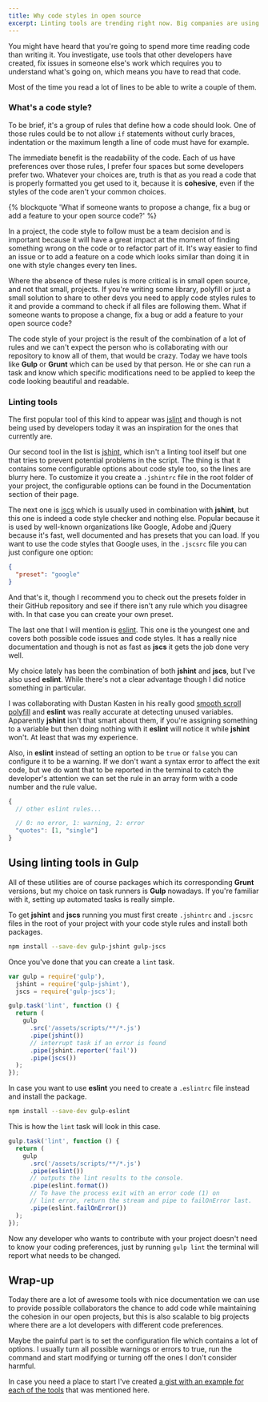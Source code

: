 ```yaml
---
title: Why code styles in open source
excerpt: Linting tools are trending right now. Big companies are using them in their projects and if you're working with other people in a same project with lots of lines of code and a build process there's a chance you're already using them too, but what about small open source projects?
---
```


You might have heard that you're going to spend more time reading code than writing it. You investigate, use tools that other developers have created, fix issues in someone else's work which requires you to understand what's going on, which means you have to read that code.

Most of the time you read a lot of lines to be able to write a couple of them.

### What's a code style?

To be brief, it's a group of rules that define how a code should look. One of those rules could be to not allow `if` statements without curly braces, indentation or the maximum length a line of code must have for example.

The immediate benefit is the readability of the code. Each of us have preferences over those rules, I prefer four spaces but some developers prefer two. Whatever your choices are, truth is that as you read a code that is properly formatted you get used to it, because it is **cohesive**, even if the styles of the code aren't your common choices.

{% blockquote 'What if someone wants to propose a change, fix a bug or add a feature to your open source code?' %}

In a project, the code style to follow must be a team decision and is important because it will have a great impact at the moment of finding something wrong on the code or to refactor part of it. It's way easier to find an issue or to add a feature on a code which looks similar than doing it in one with style changes every ten lines.

Where the absence of these rules is more critical is in small open source, and not that small, projects. If you're writing some library, polyfill or just a small solution to share to other devs you need to apply code styles rules to it and provide a command to check if all files are following them. What if someone wants to propose a change, fix a bug or add a feature to your open source code?

The code style of your project is the result of the combination of a lot of rules and we can't expect the person who is collaborating with our repository to know all of them, that would be crazy. Today we have tools like **Gulp** or **Grunt** which can be used by that person. He or she can run a task and know which specific modifications need to be applied to keep the code looking beautiful and readable.

### Linting tools

The first popular tool of this kind to appear was [jslint](//www.jslint.com/) and though is not being used by developers today it was an inspiration for the ones that currently are.

Our second tool in the list is [jshint](//www.jshint.com/), which isn't a linting tool itself but one that tries to prevent potential problems in the script. The thing is that it contains some configurable options about code style too, so the lines are blurry here. To customize it you create a `.jshintrc` file in the root folder of your project, the configurable options can be found in the Documentation section of their page.

The next one is [jscs](//jscs.info/) which is usually used in combination with **jshint**, but this one is indeed a code style checker and nothing else. Popular because it is used by well-known organizations like Google, Adobe and jQuery because it's fast, well documented and has presets that you can load. If you want to use the code styles that Google uses, in the `.jscsrc` file you can just configure one option:

```json
{
  "preset": "google"
}
```

And that's it, though I recommend you to check out the presets folder in their GitHub repository and see if there isn't any rule which you disagree with. In that case you can create your own preset.

The last one that I will mention is [eslint](//eslint.org/). This one is the youngest one and covers both possible code issues and code styles. It has a really nice documentation and though is not as fast as **jscs** it gets the job done very well.

My choice lately has been the combination of both **jshint** and **jscs**, but I've also used **eslint**. While there's not a clear advantage though I did notice something in particular.

I was collaborating with Dustan Kasten in his really good [smooth scroll polyfill](//github.com/iamdustan/smoothscroll) and **eslint** was really accurate at detecting unused variables. Apparently **jshint** isn't that smart about them, if you're assigning something to a variable but then doing nothing with it **eslint** will notice it while **jshint** won't. At least that was my experience.

Also, in **eslint** instead of setting an option to be `true` or `false` you can configure it to be a warning. If we don't want a syntax error to affect the exit code, but we do want that to be reported in the terminal to catch the developer's attention we can set the rule in an array form with a code number and the rule value.

```js
{
  // other eslint rules...

  // 0: no error, 1: warning, 2: error
  "quotes": [1, "single"]
}
```

## Using linting tools in Gulp

All of these utilities are of course packages which its corresponding **Grunt** versions, but my choice on task runners is **Gulp** nowadays. If you're familiar with it, setting up automated tasks is really simple.

To get **jshint** and **jscs** running you must first create `.jshintrc` and `.jscsrc` files in the root of your project with your code style rules and install both packages.

```bash
npm install --save-dev gulp-jshint gulp-jscs
```

Once you've done that you can create a `lint` task.

```js
var gulp = require('gulp'),
  jshint = require('gulp-jshint'),
  jscs = require('gulp-jscs');

gulp.task('lint', function () {
  return (
    gulp
      .src('/assets/scripts/**/*.js')
      .pipe(jshint())
      // interrupt task if an error is found
      .pipe(jshint.reporter('fail'))
      .pipe(jscs())
  );
});
```

In case you want to use **eslint** you need to create a `.eslintrc` file instead and install the package.

```bash
npm install --save-dev gulp-eslint
```

This is how the `lint` task will look in this case.

```js
gulp.task('lint', function () {
  return (
    gulp
      .src('/assets/scripts/**/*.js')
      .pipe(eslint())
      // outputs the lint results to the console.
      .pipe(eslint.format())
      // To have the process exit with an error code (1) on
      // lint error, return the stream and pipe to failOnError last.
      .pipe(eslint.failOnError())
  );
});
```

Now any developer who wants to contribute with your project doesn't need to know your coding preferences, just by running `gulp lint` the terminal will report what needs to be changed.

## Wrap-up

Today there are a lot of awesome tools with nice documentation we can use to provide possible collaborators the chance to add code while maintaining the cohesion in our open projects, but this is also scalable to big projects where there are a lot developers with different code preferences.

Maybe the painful part is to set the configuration file which contains a lot of options. I usually turn all possible warnings or errors to true, run the command and start modifying or turning off the ones I don't consider harmful.

In case you need a place to start I've created [a gist with an example for each of the tools](//gist.github.com/jeremenichelli/a4dff3e4034d3c324380) that was mentioned here.

